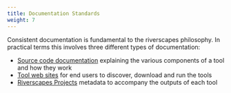 ```yaml
---
title: Documentation Standards
weight: 7
---
```


Consistent documentation is fundamental to the riverscapes philosophy. In practical terms this involves three different types of documentation:

* [Source code documentation](Source_Code) explaining the various components of a tool and how they work
* [Tool web sites](WebSites) for end users to discover, download and run the tools
* [Riverscapes Projects](Riverscapes_Projects) metadata to accompany the outputs of each tool
